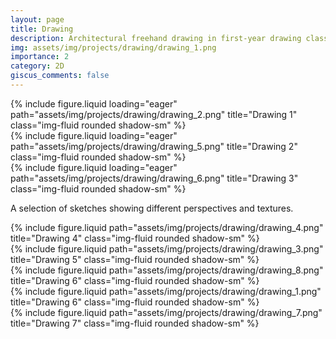 ```yaml
---
layout: page
title: Drawing
description: Architectural freehand drawing in first-year drawing class
img: assets/img/projects/drawing/drawing_1.png
importance: 2
category: 2D
giscus_comments: false
---
```


<div class="container mt-4">

  <!-- Row 1: 3 images -->
  <div class="row">
    <div class="col-md-4 mb-4">
      {% include figure.liquid loading="eager" path="assets/img/projects/drawing/drawing_2.png" title="Drawing 1" class="img-fluid rounded shadow-sm" %}
    </div>
    <div class="col-md-4 mb-4">
      {% include figure.liquid loading="eager" path="assets/img/projects/drawing/drawing_5.png" title="Drawing 2" class="img-fluid rounded shadow-sm" %}
    </div>
    <div class="col-md-4 mb-4">
      {% include figure.liquid loading="eager" path="assets/img/projects/drawing/drawing_6.png" title="Drawing 3" class="img-fluid rounded shadow-sm" %}
    </div>
  </div>

  <!-- Optional caption -->
  <p class="text-muted text-center mb-4">
    A selection of sketches showing different perspectives and textures.
  </p>

  <!-- Row 2: 2 images (2/3 + 1/3 layout) -->
  <div class="row justify-content-center">
  <!-- Left image -->
  <div class="col-md-8 mb-4">
    {% include figure.liquid path="assets/img/projects/drawing/drawing_4.png" title="Drawing 4" class="img-fluid rounded shadow-sm" %}
  </div>

  <!-- Right column with two stacked images -->
  <div class="col-md-4 mb-4 d-flex flex-column justify-content-between">
    <div class="mb-3">
      {% include figure.liquid path="assets/img/projects/drawing/drawing_3.png" title="Drawing 5" class="img-fluid rounded shadow-sm" %}
    </div>
    <div>
      {% include figure.liquid path="assets/img/projects/drawing/drawing_8.png" title="Drawing 6" class="img-fluid rounded shadow-sm" %}
    </div>
  </div>
</div>
  <!-- Row 3: 2 images -->
  <div class="row">
    <div class="col-md-6 mb-4">
      {% include figure.liquid path="assets/img/projects/drawing/drawing_1.png" title="Drawing 6" class="img-fluid rounded shadow-sm" %}
    </div>
    <div class="col-md-6 mb-4">
      {% include figure.liquid path="assets/img/projects/drawing/drawing_7.png" title="Drawing 7" class="img-fluid rounded shadow-sm" %}
    </div>
  </div>

</div>
